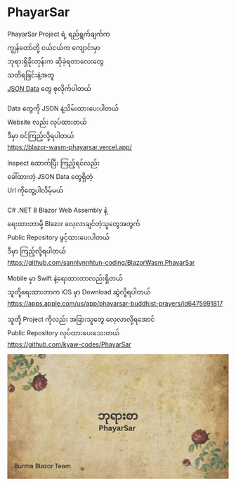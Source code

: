﻿# PhayarSar


PhayarSar Project ရဲ့ ရည်ရွက်ချက်က
<br />
ကျွန်တော်တို့ ငယ်ငယ်က  ကျောင်းမှာ
<br />
ဘုရားရှိခိုးတုန်းက ဆိုခဲ့ရတာလေးတွေ
<br />
သတိရခြင်းနဲ့အတူ
<br />
[JSON Data](data) တွေ စုလိုက်ပါတယ်

Data တွေကို JSON နဲ့သိမ်းထားပေးပါတယ်
<br />
Website လည်း လုပ်ထားတယ်
<br />
ဒီမှာ ၀င်ကြည့်လို့ရပါတယ် 
<br />
https://blazor-wasm-phayarsar.vercel.app/

Inspect ထောက်ပြီး ကြည့်ရင်လည်း
<br />
ခေါ်ထားတဲ့ JSON Data တွေရှိတဲ့ 
<br />
Url ကိုတွေ့ပါလိမ့်မယ်


C# .NET 8 Blazor Web Assembly နဲ့
<br />
ရေးထားတာမို့ Blazor လေ့လာချင်တဲ့သူတွေအတွက်
<br />
Public Repository ဖွင့်ထားပေးပါတယ်
<br />
ဒီမှာ ကြည့်လို့ရပါတယ်
<br />
https://github.com/sannlynnhtun-coding/BlazorWasm.PhayarSar

Mobile မှာ Swift နဲ့ရေးထားတာလည်းရှိတယ်
<br />
သူတို့ရေးထားတာက iOS မှာ Download ဆွဲလို့ရပါတယ်
<br />
https://apps.apple.com/us/app/phayarsar-buddhist-prayers/id6475991817

သူတို့ Project ကိုလည်း အခြားသူတွေ လေ့လာလို့ရအောင်
<br />
Public Repository လုပ်ထားပေးသေးတယ်
<br />
https://github.com/kyaw-codes/PhayarSar





![Alt](image.png)
